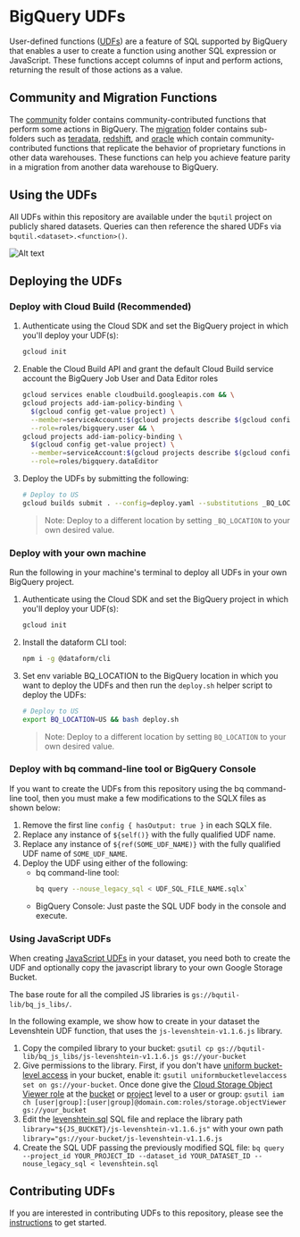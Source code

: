 # BigQuery UDFs

User-defined functions
([UDFs](https://cloud.google.com/bigquery/docs/reference/standard-sql/user-defined-functions))
are a feature of SQL supported by BigQuery that enables a user to create a
function using another SQL expression or JavaScript. These functions accept
columns of input and perform actions, returning the result of those actions as a
value.

## Community and Migration Functions

The [community](/udfs/community) folder contains community-contributed functions
that perform some actions in BigQuery. The [migration](/udfs/migration) folder
contains sub-folders such as [teradata](/udfs/migration/teradata),
[redshift](/udfs/migration/redshift), and [oracle](/udfs/migration/oracle) which
contain community-contributed functions that replicate the behavior of
proprietary functions in other data warehouses. These functions can help you
achieve feature parity in a migration from another data warehouse to BigQuery.

## Using the UDFs

All UDFs within this repository are available under the `bqutil` project on
publicly shared datasets. Queries can then reference the shared UDFs via
`bqutil.<dataset>.<function>()`.

![Alt text](/images/public_udf_architecture.png?raw=true "Public UDFs")

## Deploying the UDFs

### Deploy with Cloud Build (Recommended)

1. Authenticate using the Cloud SDK and set the BigQuery project in which you'll
   deploy your UDF(s):

   ```bash 
   gcloud init
   ```

1. Enable the Cloud Build API and grant the default Cloud Build service account
   the BigQuery Job User and Data Editor roles
   ```bash
   gcloud services enable cloudbuild.googleapis.com && \
   gcloud projects add-iam-policy-binding \
     $(gcloud config get-value project) \
     --member=serviceAccount:$(gcloud projects describe $(gcloud config get-value project) --format="value(projectNumber)")"@cloudbuild.gserviceaccount.com" \
     --role=roles/bigquery.user && \
   gcloud projects add-iam-policy-binding \
     $(gcloud config get-value project) \
     --member=serviceAccount:$(gcloud projects describe $(gcloud config get-value project) --format="value(projectNumber)")"@cloudbuild.gserviceaccount.com" \
     --role=roles/bigquery.dataEditor
   ```
1. Deploy the UDFs by submitting the following:

   ```bash
   # Deploy to US
   gcloud builds submit . --config=deploy.yaml --substitutions _BQ_LOCATION=US
   ```
   > Note: Deploy to a different location by setting `_BQ_LOCATION` to your own
   > desired value.

### Deploy with your own machine

Run the following in your machine's terminal to deploy all UDFs in your own
BigQuery project.

1. Authenticate using the Cloud SDK and set the BigQuery project in which you'll
   deploy your UDF(s):

   ```bash 
   gcloud init
   ```

1. Install the dataform CLI tool:

   ```bash
   npm i -g @dataform/cli
   ```

1. Set env variable BQ_LOCATION to the BigQuery location in which you want to
   deploy the UDFs and then run the `deploy.sh` helper script to deploy the
   UDFs:

   ```bash
   # Deploy to US
   export BQ_LOCATION=US && bash deploy.sh
   ```
   > Note: Deploy to a different location by setting `BQ_LOCATION` to your own
   > desired value.

### Deploy with bq command-line tool or BigQuery Console

If you want to create the UDFs from this repository using the bq command-line
tool, then you must make a few modifications to the SQLX files as shown below:

1. Remove the first line `config { hasOutput: true }` in each SQLX file.
1. Replace any instance of `${self()}` with the fully qualified UDF name.
1. Replace any instance of `${ref(SOME_UDF_NAME)}` with the fully qualified UDF
   name of `SOME_UDF_NAME`.
1. Deploy the UDF using either of the following:
    * bq command-line tool:
      ```bash
      bq query --nouse_legacy_sql < UDF_SQL_FILE_NAME.sqlx`
      ```
    * BigQuery Console: Just paste the SQL UDF body in the console and execute.

### Using JavaScript UDFs

When
creating [JavaScript UDFs](https://cloud.google.com/bigquery/docs/reference/standard-sql/user-defined-functions#javascript-udf-structure)
in your dataset, you need both to create the UDF and optionally copy the
javascript library to your own Google Storage Bucket.

The base route for all the compiled JS libraries
is `gs://bqutil-lib/bq_js_libs/`.

In the following example, we show how to create in your dataset the Levenshtein
UDF function, that uses the `js-levenshtein-v1.1.6.js` library.

1. Copy the compiled library to your bucket:
   `gsutil cp gs://bqutil-lib/bq_js_libs/js-levenshtein-v1.1.6.js gs://your-bucket`
2. Give permissions to the library. First, if you don't
   have [uniform bucket-level access](https://cloud.google.com/storage/docs/using-uniform-bucket-level-access)
   in your bucket, enable
   it: `gsutil uniformbucketlevelaccess set on gs://your-bucket`. Once done give
   the [Cloud Storage Object Viewer role](https://cloud.google.com/storage/docs/access-control/iam-roles)
   at
   the [bucket](https://cloud.google.com/storage/docs/access-control/using-iam-permissions#bucket-add)
   or [project](https://cloud.google.com/sdk/gcloud/reference/projects/add-iam-policy-binding)
   level to a user or
   group: `gsutil iam ch [user|group]:[user|group]@domain.com:roles/storage.objectViewer gs://your_bucket`
3. Edit the [levenshtein.sql](community/levenshtein.sql) SQL file and replace
   the library path `library="${JS_BUCKET}/js-levenshtein-v1.1.6.js"` with your
   own path `library="gs://your-bucket/js-levenshtein-v1.1.6.js`
4. Create the SQL UDF passing the previously modified SQL file:
   `bq query --project_id YOUR_PROJECT_ID --dataset_id YOUR_DATASET_ID --nouse_legacy_sql < levenshtein.sql`

## Contributing UDFs

If you are interested in contributing UDFs to this repository, please see the
[instructions](/udfs/CONTRIBUTING.md) to get started.
